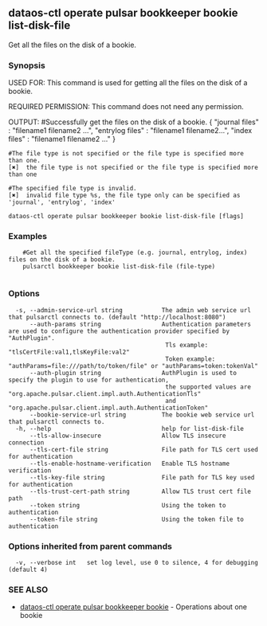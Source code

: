 ## dataos-ctl operate pulsar bookkeeper bookie list-disk-file

Get all the files on the disk of a bookie.

### Synopsis

USED FOR:
    This command is used for getting all the files on the disk of a bookie.

REQUIRED PERMISSION:
    This command does not need any permission.

OUTPUT:
    #Successfully get the files on the disk of a bookie.
    {
        "journal files" : "filename1 filename2 ...",
        "entrylog files" : "filename1 filename2...",
        "index files" : "filename1 filename2 ..."
    }

    #The file type is not specified or the file type is specified more than one.
    [✖]  the file type is not specified or the file type is specified more than one

    #The specified file type is invalid.
    [✖]  invalid file type %s, the file type only can be specified as 'journal', 'entrylog', 'index'



```
dataos-ctl operate pulsar bookkeeper bookie list-disk-file [flags]
```

### Examples

```
    #Get all the specified fileType (e.g. journal, entrylog, index) files on the disk of a bookie.
    pulsarctl bookkeeper bookie list-disk-file (file-type)


```

### Options

```
  -s, --admin-service-url string           The admin web service url that pulsarctl connects to. (default "http://localhost:8080")
      --auth-params string                 Authentication parameters are used to configure the authentication provider specified by "AuthPlugin".
                                            Tls example: "tlsCertFile:val1,tlsKeyFile:val2"
                                            Token example: "authParams=file:///path/to/token/file" or "authParams=token:tokenVal"
      --auth-plugin string                 AuthPlugin is used to specify the plugin to use for authentication,
                                            the supported values are "org.apache.pulsar.client.impl.auth.AuthenticationTls"
                                            and "org.apache.pulsar.client.impl.auth.AuthenticationToken"
      --bookie-service-url string          The bookie web service url that pulsarctl connects to.
  -h, --help                               help for list-disk-file
      --tls-allow-insecure                 Allow TLS insecure connection
      --tls-cert-file string               File path for TLS cert used for authentication
      --tls-enable-hostname-verification   Enable TLS hostname verification
      --tls-key-file string                File path for TLS key used for authentication
      --tls-trust-cert-path string         Allow TLS trust cert file path
      --token string                       Using the token to authentication
      --token-file string                  Using the token file to authentication
```

### Options inherited from parent commands

```
  -v, --verbose int   set log level, use 0 to silence, 4 for debugging (default 4)
```

### SEE ALSO

* [dataos-ctl operate pulsar bookkeeper bookie](dataos-ctl_operate_pulsar_bookkeeper_bookie.md)	 - Operations about one bookie

